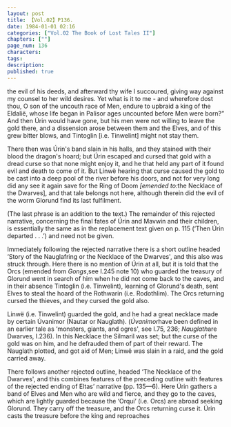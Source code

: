 ```yaml
---
layout: post
title: 【Vol.02】P136.
date: 1984-01-01 02:16
categories: ["Vol.02 The Book of Lost Tales II"]
chapters: [""]
page_num: 136
characters: 
tags: 
description: 
published: true
---
```


<p style="text-indent: 0;">
the evil of his deeds, and afterward thy wife I succoured, giving way against my counsel to her wild desires. Yet what is it to me - and wherefore dost thou, O son of the uncouth race of Men, endure to upbraid a king of the Eldalië, whose life began in Palisor ages uncounted before Men were born?” And then Úrin would have gone, but his men were not willing to leave the gold there, and a dissension arose between them and the Elves, and of this grew bitter blows, and Tintoglin [i.e. Tinwelint] might not stay them.
</p>

There then was Úrin's band slain in his halls, and they stained with their blood the dragon's hoard; but Úrin escaped and cursed that gold with a dread curse so that none might enjoy it, and he that held any part of it found evil and death to come of it. But Linwë hearing that curse caused the gold to be cast into a deep pool of the river before his doors, and not for very long did any see it again save for the Ring of Doom <I>[emended to:</I>the Necklace of the Dwarves], and that tale belongs not here, although therein did the evil of the worm Glorund find its last fulfilment.

(The last phrase is an addition to the text.) The remainder of this rejected narrative, concerning the final fates of Úrin and Mavwin and their children, is essentially the same as in the replacement text given on p. 115 (‘Then Úrin departed . . .’) and need not be given.

Immediately following the rejected narrative there is a short outline headed ‘Story of the Nauglafring or the Necklace of the Dwarves', and this also was struck through. Here there is no mention of Úrin at all, but it is told that the Orcs (emended from <I>Gongs</I>,see I.245 note 10) who guarded the treasury of Glorund went in search of him when he did not come back to the caves, and in their absence Tintoglin (i.e. Tinwelint), learning of Glorund's death, sent Elves to steal the hoard of the Rothwarin (i.e. Rodothlim). The Orcs returning cursed the thieves, and they cursed the gold also.

Linwë (i.e. Tinwelint) guarded the gold, and he had a great necklace made by certain Úvanimor (Nautar or Nauglath). (<I>Úvanimor</I>have been defined in an earlier tale as ‘monsters, giants, and ogres', see I.75, 236; <I>Nauglath</I>are Dwarves, I.236). In this Necklace the Silmaril was set; but the curse of the gold was on him, and he defrauded them of part of their reward. The Nauglath plotted, and got aid of Men; Linwë was slain in a raid, and the gold carried away.

There follows another rejected outline, headed ‘The Necklace of the Dwarves', and this combines features of the preceding outline with features of the rejected ending of Eltas’ narrative (pp. 135—6). Here Úrin gathers a band of Elves and Men who are wild and fierce, and they go to the caves, which are lightly guarded because the ‘Orqui’ (i.e. Orcs) are abroad seeking Glorund. They carry off the treasure, and the Orcs returning curse it. Úrin casts the treasure before the king and reproaches

